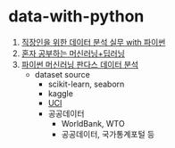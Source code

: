 # data-with-python
1. [직장인을 위한 데이터 분석 실무 with 파이썬](https://github.com/Play-with-data/datasalon)
2. [혼자 공부하는 머신러닝+딥러닝](https://github.com/rickiepark/hg-mldl)
3. [파이썬 머신러닝 판다스 데이터 분석](https://github.com/tsdata/pandas-data-analysis)
   - dataset source
     - scikit-learn, seaborn
     - kaggle
     - [UCI](https://archive.ics.uci.edu/ml/datasets.html)
     - 공공데이터
       - WorldBank, WTO
       - 공공데이터, 국가통계포털 등
